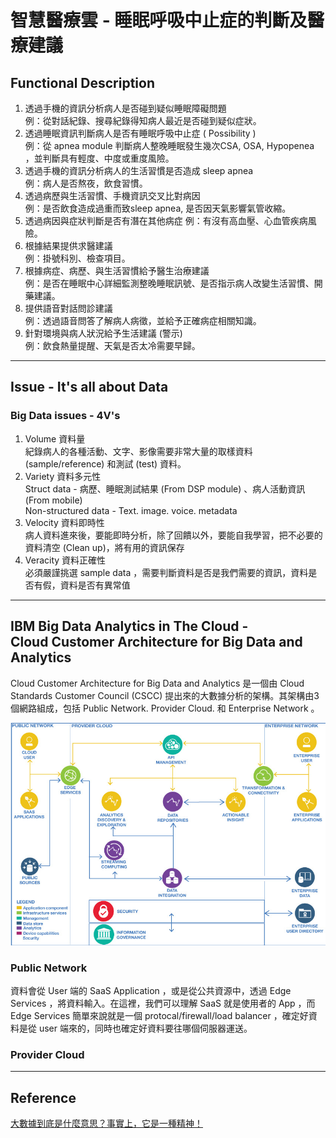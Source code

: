 # 智慧醫療雲 - 睡眠呼吸中止症的判斷及醫療建議
## Functional Description
1. 透過手機的資訊分析病人是否碰到疑似睡眠障礙問題　<br>
例：從對話紀錄、搜尋紀錄得知病人最近是否碰到疑似症狀。
2. 透過睡眠資訊判斷病人是否有睡眠呼吸中止症 ( Possibility ) <br>
例：從 apnea module 判斷病人整晚睡眠發生幾次CSA, OSA, Hypopenea ，並判斷具有輕度、中度或重度風險。
3. 透過手機的資訊分析病人的生活習慣是否造成 sleep apnea <br>
例：病人是否熬夜，飲食習慣。
4. 透過病歷與生活習慣、手機資訊交叉比對病因 <br>
例：是否飲食造成過重而致sleep apnea, 是否因天氣影響氣管收縮。
5. 透過病因與症狀判斷是否有潛在其他病症
例：有沒有高血壓、心血管疾病風險。
6. 根據結果提供求醫建議 <br>
例：掛號科別、檢查項目。
7. 根據病症、病歷、與生活習慣給予醫生治療建議 <br>
例：是否在睡眠中心詳細監測整晚睡眠訊號、是否指示病人改變生活習慣、開藥建議。
8. 提供語音對話問診建議 <br>
例：透過語音問答了解病人病徵，並給予正確病症相關知識。
9. 針對環境與病人狀況給予生活建議 (警示) <br>
例：飲食熱量提醒、天氣是否太冷需要早歸。

---
## Issue - It's all about Data

### Big Data issues - 4V's

1. Volume 資料量 <br>
紀錄病人的各種活動、文字、影像需要非常大量的取樣資料 (sample/reference) 和測試 (test) 資料。
2. Variety 資料多元性<br>
  Struct data - 病歷、睡眠測試結果 (From DSP module) 、病人活動資訊 (From mobile) <br>
  Non-structured data - Text. image. voice. metadata
3. Velocity 資料即時性<br>
  病人資料進來後，要能即時分析，除了回饋以外，要能自我學習，把不必要的資料清空 (Clean up)，將有用的資訊保存
4. Veracity 資料正確性<br>
  必須嚴謹挑選 sample data ，需要判斷資料是否是我們需要的資訊，資料是否有假，資料是否有異常值

---
## IBM Big Data Analytics in The Cloud -<br> Cloud Customer Architecture for Big Data and Analytics

Cloud Customer Architecture for Big Data and Analytics 是一個由 Cloud Standards Customer Council (CSCC) 提出來的大數據分析的架構。其架構由3個網路組成，包括 Public Network. Provider Cloud. 和 Enterprise Network 。

![](./image/arch1.jpg)

### Public Network

資料會從 User 端的 SaaS Application ，或是從公共資源中，透過 Edge Services ，將資料輸入。在這裡，我們可以理解 SaaS 就是使用者的 App ，而 Edge Services 簡單來說就是一個 protocal/firewall/load balancer ，確定好資料是從 user 端來的，同時也確定好資料要往哪個伺服器運送。

### Provider Cloud



---
## Reference
[大數據到底是什麼意思？事實上，它是一種精神！](https://hellolynn.hpd.io/2017/06/09/)
